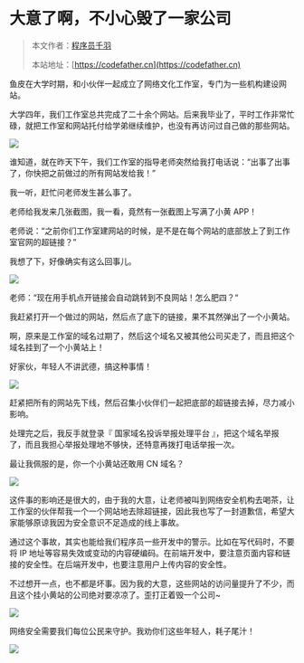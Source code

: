 # 大意了啊，不小心毁了一家公司

> 本文作者：[程序员千羽](https://yuyuanweb.feishu.cn/wiki/Abldw5WkjidySxkKxU2cQdAtnah)
>
> 本站地址：[https://codefather.cn](https://codefather.cn)

鱼皮在大学时期，和小伙伴一起成立了网络文化工作室，专门为一些机构建设网站。

大学四年，我们工作室总共完成了二十余个网站。后来我毕业了，平时工作非常忙碌，就把工作室和网站托付给学弟继续维护，也没有再访问过自己做的那些网站。

![](https://pic.yupi.icu/5563/202311081421319.jpeg)

谁知道，就在昨天下午，我们工作室的指导老师突然给我打电话说：“出事了出事了，你快把之前做过的所有网站发给我！”

我一听，赶忙问老师发生甚么事了。

老师给我发来几张截图，我一看，竟然有一张截图上写满了小黄 APP！

老师说：“之前你们工作室建网站的时候，是不是在每个网站的底部放上了到工作室官网的超链接？”

我想了下，好像确实有这么回事儿。

![](https://pic.yupi.icu/5563/202311081421338.png)

老师：“现在用手机点开链接会自动跳转到不良网站！怎么肥四？“

我赶紧打开一个做过的网站，然后点了底下的链接，果不其然弹出了一个小黄站。

啊，原来是工作室的域名过期了，然后这个域名又被其他公司买走了，而且把这个域名挂到了一个小黄站上！

好家伙，年轻人不讲武德，搞这种事情！

![](https://pic.yupi.icu/5563/202311081421411.png)

赶紧把所有的网站先下线，然后召集小伙伴们一起把底部的超链接去掉，尽力减小影响。

处理完之后，我反手就登录『 国家域名投诉举报处理平台 』，把这个域名举报了，而且我担心举报处理地不够快，还特意再拨打电话举报一次。

最让我佩服的是，你一个小黄站还敢用 CN 域名？

![](https://pic.yupi.icu/5563/202311081421494.png)

这件事的影响还是很大的，由于我的大意，让老师被叫到网络安全机构去喝茶，让工作室的伙伴帮我一个一个网站地去除超链接，因此我也写了一封道歉信，希望大家能够原谅我因为安全意识不足造成的线上事故。

通过这个事故，其实也能给我们程序员一些开发中的警示。比如在写代码时，不要将 IP 地址等容易失效或变动的内容硬编码。在前端开发中，要注意页面内容和链接的安全性。在后端开发中，也要注意用户上传内容的安全性。

不过想开一点，也不都是坏事。因为我的大意，这些网站的访问量提升了不少，而且这个挂小黄站的公司绝对要凉凉了。歪打正着毁一个公司~

![](https://pic.yupi.icu/5563/202311081421287.jpeg)

网络安全需要我们每位公民来守护。我劝你们这些年轻人，耗子尾汁！

![](https://pic.yupi.icu/5563/202311081421689.png)
